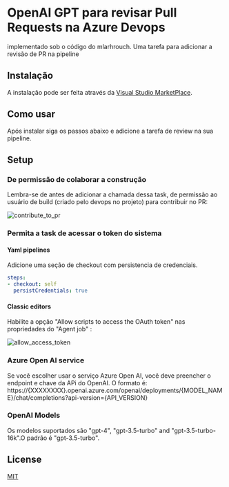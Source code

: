 # OpenAI GPT para revisar Pull Requests na Azure Devops

implementado sob o código do mlarhrouch.
Uma tarefa para adicionar a revisão de PR na pipeline 

## Instalação

A instalação pode ser feita através da [Visual Studio MarketPlace](https://marketplace.visualstudio.com/items?itemName=JFTech.OPENAIPRReview).

## Como usar

Após instalar siga os passos abaixo e adicione a tarefa de review na sua pipeline.

## Setup

### De permissão de colaborar a construção 

Lembra-se de antes de adicionar a chamada dessa task, de permissão ao usuário de build (criado pelo devops no projeto) para contribuir no PR:

![contribute_to_pr](https://github.com/mlarhrouch/azure-pipeline-gpt-pr-review/blob/main/images/contribute_to_pr.png?raw=true)

### Permita a task de acessar o token do sistema

#### Yaml pipelines 

Adicione uma seção de checkout com persistencia de credenciais.

```yaml
steps:
- checkout: self
  persistCredentials: true
```

#### Classic editors 

Habilite a opção "Allow scripts to access the OAuth token" nas propriedades do "Agent job" :

![allow_access_token](https://github.com/mlarhrouch/azure-pipeline-gpt-pr-review/blob/main/images/allow_access_token.png?raw=true)

### Azure Open AI service

Se você escolher usar o serviço Azure Open AI, você deve preencher o endpoint e chave da APi do OpenAI. O formato é: https://{XXXXXXXX}.openai.azure.com/openai/deployments/{MODEL_NAME}/chat/completions?api-version={API_VERSION}

### OpenAI Models

Os modelos suportados são "gpt-4", "gpt-3.5-turbo" and "gpt-3.5-turbo-16k".O padrão é "gpt-3.5-turbo".

## License

[MIT](https://raw.githubusercontent.com/mlarhrouch/azure-pipeline-gpt-pr-review/main/LICENSE)
